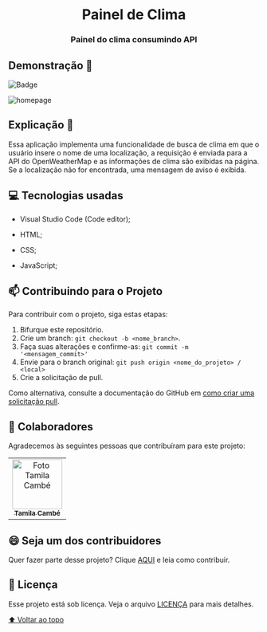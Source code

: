 <h1 align='center'>Painel de Clima</h1>
 <h3 align='center'>Painel do clima consumindo API</h3>

 ## Demonstração 👀 
 
  ![Badge](https://img.shields.io/static/v1?label=DEV&message=Tamila&color=b12863&style=flat&logo=)
 
 ![homepage]()
 
 ## Explicação 📑
 
 <p> Essa aplicação implementa uma funcionalidade de busca de clima em que o usuário insere o nome de uma localização, a requisição é enviada para a API do OpenWeatherMap e as informações de clima são exibidas na página. Se a localização não for encontrada, uma mensagem de aviso é exibida. <p>
 
 ## 💻 Tecnologias usadas

 * Visual Studio Code (Code editor);

* HTML;

* CSS;

* JavaScript;

## 📫 Contribuindo para o Projeto 
<!---Se o seu README for longo ou se você tiver algum processo ou etapas específicas que deseja que os contribuidores sigam, considere a criação de um arquivo CONTRIBUTING.md separado--->
Para contribuir com o projeto, siga estas etapas:

1. Bifurque este repositório.
2. Crie um branch: `git checkout -b <nome_branch>`.
3. Faça suas alterações e confirme-as: `git commit -m '<mensagem_commit>'`
4. Envie para o branch original: `git push origin <nome_do_projeto> / <local>`
5. Crie a solicitação de pull.

Como alternativa, consulte a documentação do GitHub em [como criar uma solicitação pull](https://help.github.com/en/github/collaborating-with-issues-and-pull-requests/creating-a-pull-request).

## 🤝 Colaboradores

Agradecemos às seguintes pessoas que contribuíram para este projeto:

<table>
  <tr>
    <td align="center">
      <a href="#">
        <img src="https://user-images.githubusercontent.com/97356148/200593308-6b8ee53d-ea7a-4653-a967-8624e625debd.jpg" width="100px;" alt="Foto Tamila Cambé"/><br>
        <sub>
          <b>Tamila Cambé</b>
        </sub>
      </a>
    </td>
  </tr>
</table>

## 😄 Seja um dos contribuidores<br>

Quer fazer parte desse projeto? Clique [AQUI](CONTRIBUTING.md) e leia como contribuir.

## 📝 Licença

Esse projeto está sob licença. Veja o arquivo [LICENÇA](LICENSE.md) para mais detalhes.

[⬆ Voltar ao topo](#ProjetoHVEX)<br>
